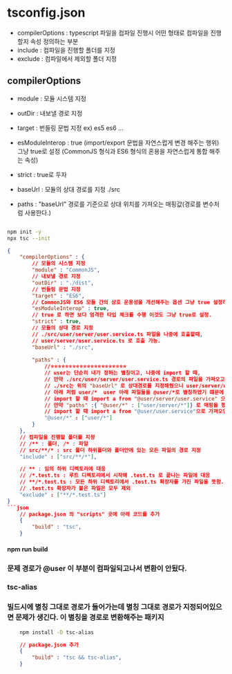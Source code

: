 # tsconfig.json
- compilerOptions : typescript 파일을 컴파일 진행시 어떤 형태로 컴파일을 진행할지 속성 정의하는 부분
- include : 컴파일을 진행할 폴더를 지정
- exclude : 컴파일에서 제외할 폴더 지정

## compilerOptions

- module : 모듈 시스템 지정
- outDir : 내보낼 경로 지정
- target : 번들링 문법 지정 ex) es5 es6 ...
- esModuleInterop :  true (import/export 문법을 자연스럽게 변경 해주는 행위) 그냥 true로 설정
(CommonJS 형식과 ES6 형식의 혼용을 자연스럽게 통합 해주는 속성)

- strict : true로 두자 
- baseUrl : 모듈의 상대 경로를 지정 ./src
- paths : "baseUrl" 경로를 기준으로 상대 위치를 가져오는 매핑값(경로를 변수처럼 사용한다.)

```sh

npm init -y
npx tsc --init
```

```json
{
    "compilerOptions" : {
        // 모듈의 시스템 지정
        "module" : "CommonJS",
        // 내보낼 경로 지정
        "outDir" : "./dist",
        // 번들링 문법 지정
        "target" : "ES6",
        // CommonJS와 ES6 모듈 간의 상호 운용성을 개선해주는 옵션 그냥 true 설정하면 됨.
        "esModuleInterop" : true,
        // true 로 하면 보다 엄격한 타입 체크를 수행 이것도 그냥 true로 설정.
        "strict" : true,
        // 모듈의 상대 경로 지정
        // ./src/user/server/user.service.ts 파일을 나중에 호출할때,
        // user/server/user.service.ts 로 호출 가능.
        "baseUrl" : "./src",
        
        "paths" : {
            //⭐⭐⭐⭐⭐⭐⭐⭐⭐⭐⭐⭐⭐⭐⭐⭐⭐⭐⭐⭐⭐
            // user는 단순히 내가 정하는 별칭이고, 나중에 import 할 때,
            // 만약 ./src/user/server/user.service.ts 경로의 파일을 가져오고 싶을 때,
            // ./src는 위의 "baseUrl" 로 상대경로를 지정해줬으니 user/server/user.service.ts 로 시작해도 되고,
            // 아래 처럼 user/*  user 아래 파일들을 @user/*로 별칭하였기 떄문에, 
            // import 할 때 import a from "@user/server/user.service" 으로 하면된다.
            // 만약 "paths" :{ "@user/*" : ["user/server/*"]} 로 매핑을 했다고 하면
            // import 할 때 import a from "@user/user.service"으로 가져오면 된다.
            "@user/*" : ["user/*"]
        }
    },
    // 컴파일을 진행할 폴더를 지정
    // /** : 폴더, /* : 파일
    // src/**/* : src 폴더 하위폴더와 폴더안에 있는 모든 파일의 경로 지정
    "include" : ["src/**/*"],

    // ** : 임의 하위 디렉토리에 대응
    // /*.test.ts : 루트 디렉토리에서 시작해 .test.ts 로 끝나는 파일에 대응
    // **/*.test.ts : 모든 하위 디렉토리에서 .test.ts 확장자를 가진 파일을 뜻함.
    // .test.ts 확장자가 붙은 파일은 모두 제외   
    "exclude" : ["**/*.test.ts"]
}
```json
    // package.json 의 "scripts" 곳에 아래 코드를 추가
    {
        "build" : "tsc",
    }

```
#### npm run build

### 문제 경로가 @user 이 부분이 컴파일되고나서 변환이 안됬다.

### tsc-alias

### 빌드시에 별칭 그대로 경로가 들어가는데 별칭 그대로 경로가 지정되어있으면 문제가 생긴다. 이 별칭을 경로로 변환해주는 패키지

```sh
    npm install -D tsc-alias
```
```json
    // package.json 추가
    {
        "build" : "tsc && tsc-alias",
    }

```